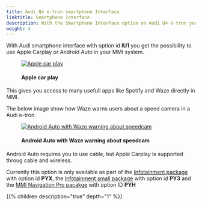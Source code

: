 ```yaml
---
title: Audi Q4 e-tron smartphone Interface
linktitle: Smartphone Interface
description: With the Smartphone Interface option on Audi Q4 e-tron you expand your smartphone in to the MMI system
weight: 4
---
```

<!-- markdownlint-disable MD033 -->
With Audi smartphone interface with option id **IU1** you get the possibility to use Apple Carplay or Android Auto in your MMI system.

<figure>
    <a href="https://media.electrichasgoneaudi.net/multimedia/models/q4-e-tron/technology/uiandoperations/smartphoneinterface/applecarplay.jpg">
        <img src="https://media.electrichasgoneaudi.net/multimedia/models/q4-e-tron/technology/uiandoperations/smartphoneinterface/applecarplays.jpg"
        alt="Apple car play" title="Apple car play">
    </a>
    <figcaption><h4>Apple car play</h4></figcaption>
</figure>

This gives you access to many usefull apps like Spotify and Waze directly in MMI.

The below image show how Waze warns users about a speed camera in a Audi e-tron. 

<figure>
    <a href="https://media.electrichasgoneaudi.net/multimedia/models/q4-e-tron/technology/uiandoperations/smartphoneinterface/speedcam.jpeg">
        <img src="https://media.electrichasgoneaudi.net/multimedia/models/q4-e-tron/technology/uiandoperations/smartphoneinterface/speedcams.jpg"
        alt="Android Auto with Waze warning about speedcam" title="Android Auto with Waze warning about speedcam">
    </a>
    <figcaption><h4>Android Auto with Waze warning about speedcam</h4></figcaption>
</figure>

Android Auto requires you to use cable, but Apple Carplay is supported throug cable and wireless.

Currently this option is only available as part of the [Infotainment package](/models/q4-e-tron/optionguide/list/#infotainment) with option id **PYX**, the [Infotainment small package](/models/q4-e-tron/optionguide/list/#infotainment) with option id **PY3** and the [MMI Navigation Pro pacakge](/models/q4-e-tron/optionguide/list/#infotainment) with option ID **PYH**

{{% children description="true" depth="1" %}}
